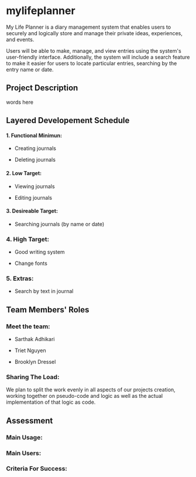 # mylifeplanner
My Life Planner is a diary management system that enables users to securely and logically store and manage their private ideas, experiences, and events.

Users will be able to make, manage, and view entries using the system's user-friendly interface. Additionally, the system will include a search feature to make it easier for users to locate particular entries, searching by the entry name or date.

## Project Description
words here



## Layered Developement Schedule
#### 1. Functional Minimun:

- Creating journals

- Deleting journals

#### 2. Low Target:

- Viewing journals

- Editing journals

#### 3. Desireable Target:

- Searching journals (by name or date)

### 4. High Target:

- Good writing system

- Change fonts

### 5. Extras:

- Search by text in journal



## Team Members' Roles

### Meet the team:

- Sarthak Adhikari

- Triet Nguyen

- Brooklyn Dressel

### Sharing The Load:

We plan to split the work evenly in all aspects of our projects creation, working together on pseudo-code and logic as well as the actual implementation of that logic as code.



## Assessment

### Main Usage:

### Main Users:

### Criteria For Success:
